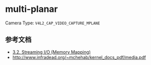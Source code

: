 # multi-planar

Camera Type: `V4L2_CAP_VIDEO_CAPTURE_MPLANE`

## 参考文档

* [3.2. Streaming I/O (Memory Mapping)](https://linuxtv.org/downloads/v4l-dvb-apis/uapi/v4l/mmap.html#example-mapping-buffers-in-the-multi-planar-api)
* http://www.infradead.org/~mchehab/kernel_docs_pdf/media.pdf